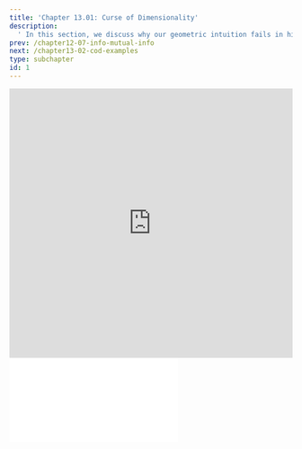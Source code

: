 ```yaml
---
title: 'Chapter 13.01: Curse of Dimensionality'
description:
  ' In this section, we discuss why our geometric intuition fails in high-dimensional spaces and introduce the phenomenon of the curse of dimensionality. '
prev: /chapter12-07-info-mutual-info
next: /chapter13-02-cod-examples
type: subchapter
id: 1
---
```



<!-- Hier jetzt die neuen Links einpflegen -->


<exercise id="1" title="Video Lecture">
<iframe width="100%" height="480" src="https://www.youtube.com/embed/MYzDeYbkqV4" frameborder="0" allow="accelerometer; autoplay; encrypted-media; gyroscope; picture-in-picture" allowfullscreen></iframe>
</exercise>

<exercise id="2" title="Slides">
<object data="pdfs/13/slides-cod.pdf" type="application/pdf" style="width:100%;height:480px">
    <embed src="pdfs/13/slides-cod.pdf" type="application/pdf" />
</object>
</exercise>



